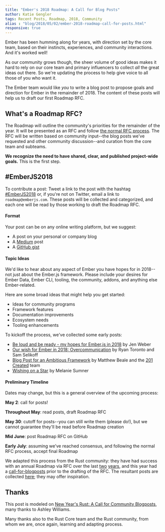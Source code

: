 ```yaml
---
title: "Ember's 2018 Roadmap: A Call for Blog Posts"
author: Katie Gengler
tags: Recent Posts, Roadmap, 2018, Community
alias : "blog/2018/05/02/ember-2018-roadmap-call-for-posts.html"
responsive: true
---
```


Ember has been humming along for years, with direction set by the core team, based on their instincts, experiences, and community interactions. And it's worked well! 

As our community grows though, the sheer volume of good ideas makes it hard to rely on our core team and primary influencers to collect _all_ the great ideas out there. So we're updating the process to help give voice to all those of you who want it. 

The Ember team would like _you_ to write a blog post to propose goals and direction for Ember in the remainder of 2018. The content of these posts will help us to draft our first Roadmap RFC. 

## What's a Roadmap RFC?

The Roadmap will outline the community's priorities for the remainder of the year. It will be presented as an RFC and follow [the normal RFC process](https://github.com/emberjs/rfcs). The RFC will be written based on community input--the blog posts we've requested and other community discussion--and curation from the core team and subteams. 

**We recognize the need to have shared, clear, and published project-wide goals.** This is the first step.

## &#35;EmberJS2018

To contribute a post: Tweet a link to the post with the hashtag [#EmberJS2018](https://twitter.com/hashtag/emberjs2018) or, if you're not on Twitter, email a link to `roadmap@emberjs.com`. These posts will be collected and categorized, and each one will be read by those working to draft the Roadmap RFC. 

#### Format

Your post can be on any online writing platform, but we suggest:

* A post on your personal or company blog
* A [Medium](https://medium.com/) post
* A [GitHub gist](https://gist.github.com/)

#### Topic Ideas

We'd like to hear about any aspect of Ember you have hopes for in 2018--not just about the Ember.js framework. Please include your desires for Ember Data, Ember CLI, tooling, the community, addons, and anything else Ember-related.

Here are some broad ideas that might help you get started:

* Ideas for community programs
* Framework features
* Documentation improvements
* Ecosystem needs
* Tooling enhancements

To kickoff the process, we've collected some early posts:

* [Be loud and be ready - my hopes for Ember.js in 2018](https://gist.github.com/jenweber/a9fbea98478fc3841fb8b24f7dc961c8) by Jen Weber
* [Our wish for Ember in 2018: Overcommunication](https://embermap.com/notes/107-our-wish-for-ember-in-2018-overcommunication) by Ryan Toronto and Sam Selikoff
* [Blog Post for an Ambitious Framework](https://blog.201-created.com/blog-post-for-an-ambitious-framework-d7e9248893fa) by Matthew Beale and the [201 Created](https://www.201-created.com/) team
* [Wishing on a Star](https://medium.com/@melaniesumner/wishing-on-a-star-722a4fe590a7) by Melanie Sumner 

#### Preliminary Timeline

Dates may change, but this is a general overview of the upcoming process:

**May 2**: call for posts!

**Throughout May**: read posts, draft Roadmap RFC

**May 30**: cutoff for posts--you can still write them (please do!), but we cannot guarantee they'll be read before Roadmap creation

**Mid June**: post Roadmap RFC on GitHub

**Early July**: assuming we’ve reached consensus, and following the normal RFC process, accept final Roadmap

We adapted this process from the Rust community: they have had success with an annual Roadmap via RFC over the last [two](https://github.com/rust-lang/rfcs/pull/1774) [years](https://github.com/rust-lang/rfcs/pull/2314), and this year had a [call-for-blogposts](https://blog.rust-lang.org/2018/01/03/new-years-rust-a-call-for-community-blogposts.html) prior to the drafting of the RFC. The resultant posts are collected [here](https://readrust.net/rust-2018/); they may offer inspiration. 

## Thanks

This post is modeled on [New Year's Rust: A Call for Community Blogposts](https://blog.rust-lang.org/2018/01/03/new-years-rust-a-call-for-community-blogposts.html), many thanks to Ashley Williams.

Many thanks also to the Rust Core team and the Rust community, from whom we are, once again, learning and adapting process.
